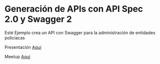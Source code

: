 # Generación de APIs con API Spec 2.0 y Swagger 2
Esté Ejemplo crea un API con Swagger para la administración de entidades policiacas



Presentación [Aquí](https://docs.google.com/presentation/d/11T8-_c-A3xPMhpg9WcpUO56t68kVBwmxoFzXh1tlqT0/edit?usp=sharing)

Meetup [Aquí](https://www.meetup.com/gdljug/events/261115282/) 
